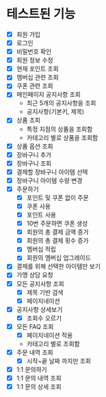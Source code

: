 # 테스트된 기능
- [x] 회원 가입
- [x] 로그인
- [x] 비밀번호 확인
- [x] 회원 정보 수정
- [x] 현재 포인트 조회
- [x] 멤버십 관련 조회
- [x] 쿠폰 관련 조회
- [x] 메인페이지 공지사항 조회
  - 최근 5개의 공지사항을 조회
  - 공지사항(기본키, 제목)
- [x] 상품 조회
  - 특정 지점의 상품을 조회함
  - 카테고리 별로 상품을 조회함
- [x] 상품 옵션 조회
- [x] 장바구니 추가
- [x] 장바구니 조회
- [x] 결제할 장바구니 아이템 선택
- [x] 장바구니 아이템 수량 변경
- [x] 주문하기
  - [x] 포인트 및 쿠폰 없이 주문
  - [x] 쿠폰 사용
  - [x] 포인트 사용
  - [x] 10번 주문하면 쿠폰 생성
  - [x] 회원의 총 결제 금액 증가
  - [x] 회원의 총 결제 횟수 증가
  - [x] 멤버십 적립
  - [x] 회원의 멤버십 업그레이드
- [x] 결제를 위해 선택한 아이템만 보기
- [x] 가맹 상담 요청
- [x] 모든 공지사항 조회
  - [x] 제목 기반 검색
  - [x] 페이지네이션
- [x] 공지사항 상세보기
  - [x] 조회수 오르기
- [x] 모든 FAQ 조회
  - [x] 페이지네이션 적용
  - 카테고리 별로 조회함
- [x] 주문 내역 조회
  - [x] 시작~끝 날짜 까지만 조회
- [x] 1:1 문의하기
- [x] 1:1 문의 내역 조회
- [x] 1:1 문의 상세 조회
